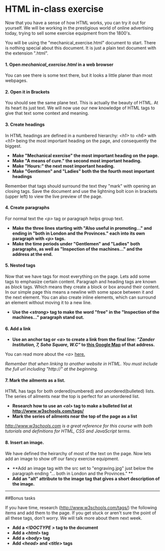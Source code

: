 # HTML in-class  exercise

Now that you have a sense of how HTML works, you can try it out for yourself. We will be working in the prestigious world of online advertising today, trying to sell some exercise equipment from the 1800's. 

You will be using the "mechanical_exercise.html" document to start. There is nothing special about this document. It is just a plain text document with the extension ".html". 

#### 1. Open *mechanical_exercise.html* in a web browser

You can see there is some text there, but it looks a little planer than most webpages. 

#### 2. Open it in Brackets

You should see the same plane text. This is actually the beauty of HTML. At its heart its just text. We will now use our new knowledge of HTML tags to give that text some context and meaning.

#### 3. Create headings

In HTML headings are defined in a numbered hierarchy: *&lt;h1&gt;* to *&lt;h6&gt;* with *&lt;h1&gt;* being the most important heading on the page, and consequently the biggest.

* **Make "Mechanical exercise" the most important heading on the page.**
* **Make "A means of cure." the second most important heading.**
* **Make "Hours:" the next most important heading.**
* **Make "Gentlemen" and "Ladies" both the the fourth most important headings**

Remember that tags should surround the text they "mark" with opening an closing tags. Save the document and use the lightning bolt icon in brackets (upper left) to view the live preview of the page.

#### 4. Create paragraphs

For normal text the *&lt;p&gt;* tag or paragraph helps group text.

* **Make the three lines starting with "Also useful in promoting..." and ending in "both in London and the Provinces." each into its own paragraph with *&lt;p&gt;* tags.**
* **Make the time periods under "Gentlemen" and "Ladies" both paragraphs, as well as "Inspection of the machines..." and the address at the end.**

#### 5. Nested tags

Now that we have tags for most everything on the page. Lets add some tags to emphasize certain content. Paragraph and heading tags are known as *block* tags. Which means they create a block or box around their content. In our simple page this means a newline with some space between it and the next element. You can also create inline elements, which can surround an element without moving it to a new line.

* **Use the *&lt;strong&gt;* tag to make the word "free" in the "Inspection of the machines..." paragraph stand out.**

#### 6. Add a link

* **Use an anchor tag or *&lt;a&gt;* to create a link from the final line: *"Zander Institution, 7, Soho Square, W.C"* to [this Google Map](https://www.google.com/maps/place/7+Soho+Square,+Soho,+London+W1D+3QB,+UK/@51.5156278,-0.1356578,17z/data=!3m1!4b1!4m2!3m1!1s0x48761b2cc7d02d9f:0x705118394b7a3bad) of that address.**

You can read more about the *&lt;a&gt;* [here.](https://www.w3schools.com/TAGs/tag_a.asp)

*Remember that when linking to another website in HTML. You must include the full url including "http://" at the beginning.*

#### 7. Mark the ailments as a list.

HTML has tags for both ordered(numbered) and unordered(bulleted) lists. The series of ailments near the top is perfect for an unordered list. 

* **Research how to use an *&lt;ol&gt;* tag to make a bulleted list at http://www.w3schools.com/tags/**
* **Mark the series of ailments near the top of the page as a list**

*http://www.w3schools.com is a great reference for this course with both tutorials and definitions for HTML, CSS and JavaScript terms.*


#### 8. Insert an image.

We have defined the heirarchy of most of the text on the page. Now lets add an image to show off our fancy exercise equipment.

* **Add an image tag with the src set to "engraving.jpg" just below the paragraph ending "... both in London and the Provinces." **
* **Add an "alt" attribute to the image tag that gives a short description of the image.**

---
##Bonus tasks

If you have time, research (http://www.w3schools.com/tags/) the following items and add them to the page. If you get stuck or aren't sure the point of all these tags, don't worry. We will talk more about them next week.

* **Add a *&lt;!DOCTYPE &gt;* tag to the document**
* **Add a *&lt;html&gt;* tag**
* **Add a *&lt;body&gt;* tag**
* **Add *&lt;head&gt;* and *&lt;title&gt;* tags**
